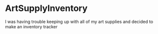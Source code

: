 # ArtSupplyInventory
I was having trouble keeping up with all of my art supplies and decided to make an inventory tracker
